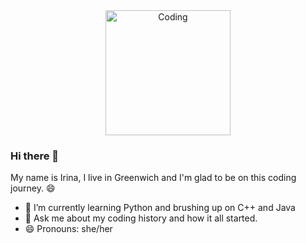 <div align="center">
<img align="center" alt="Coding" width="200" src="https://www.ashg.org/wp-content/uploads/2019/10/Graphic-S-Nascent-Transcript-science-and-the-social-media-300x300.png" />
</div>

### Hi there 👋

My name is Irina, I live in Greenwich and I'm glad to be on this coding journey. 😄

- 🌱 I’m currently learning Python and brushing up on C++ and Java
- 💬 Ask me about my coding history and how it all started.
- 😄 Pronouns: she/her
